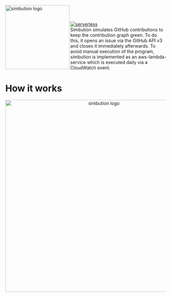 <img src="https://i.ibb.co/QYHDXJ9/simbution.png" align="left"
     title="simbution logo" width="200">
<br/><br/><br/>
[![serverless](http://public.serverless.com/badges/v3.svg)](http://www.serverless.com)
<br />
Simbution simulates GitHub contributions to keep the contribution graph green. To do this, it opens an issue via the GitHub API v3 and closes it immediately afterwards. To avoid manual execution of the program, simbution is implemented as an aws-lambda-service which is executed daily via a CloudWatch event.
<br/>

# How it works
<p align="center">
     <img src="https://i.ibb.co/60X0CRy/simbution.png"
          title="simbution logo" width="600">
</p>
